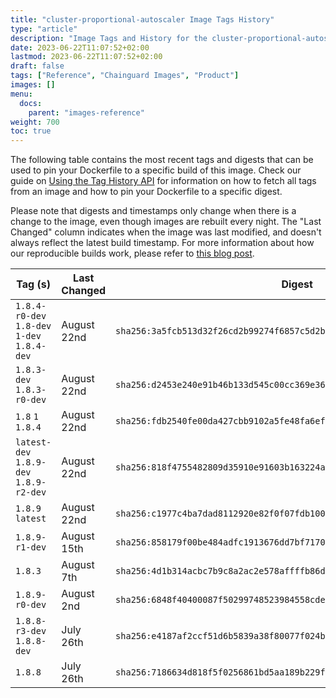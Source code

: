 ```yaml
---
title: "cluster-proportional-autoscaler Image Tags History"
type: "article"
description: "Image Tags and History for the cluster-proportional-autoscaler Chainguard Image"
date: 2023-06-22T11:07:52+02:00
lastmod: 2023-06-22T11:07:52+02:00
draft: false
tags: ["Reference", "Chainguard Images", "Product"]
images: []
menu:
  docs:
    parent: "images-reference"
weight: 700
toc: true
---
```


The following table contains the most recent tags and digests that can be used to pin your Dockerfile to a specific build of this image. Check our guide on [Using the Tag History API](/chainguard/chainguard-images/using-the-tag-history-api/) for information on how to fetch all tags from an image and how to pin your Dockerfile to a specific digest.

Please note that digests and timestamps only change when there is a change to the image, even though images are rebuilt every night. The "Last Changed" column indicates when the image was last modified, and doesn't always reflect the latest build timestamp. For more information about how our reproducible builds work, please refer to [this blog post](https://www.chainguard.dev/unchained/reproducing-chainguards-reproducible-image-builds).

| Tag (s)                                       | Last Changed | Digest                                                                    |
|-----------------------------------------------|--------------|---------------------------------------------------------------------------|
|  `1.8.4-r0-dev` `1.8-dev` `1-dev` `1.8.4-dev` | August 22nd  | `sha256:3a5fcb513d32f26cd2b99274f6857c5d2b8f3c2a8be3e6d754e4edd1bcbaefc1` |
|  `1.8.3-dev` `1.8.3-r0-dev`                   | August 22nd  | `sha256:d2453e240e91b46b133d545c00cc369e36df3c448695e4964a57e736a0d9657a` |
|  `1.8` `1` `1.8.4`                            | August 22nd  | `sha256:fdb2540fe00da427cbb9102a5fe48fa6ef3bb0ad49b86ea8091feaf09a6789a5` |
|  `latest-dev` `1.8.9-dev` `1.8.9-r2-dev`      | August 22nd  | `sha256:818f4755482809d35910e91603b163224a260e007227d0f8ed2808d9f1ba5eab` |
|  `1.8.9` `latest`                             | August 22nd  | `sha256:c1977c4ba7dad8112920e82f0f07fdb100a0c2aa6dccdf40b1563aae8fc7e5a5` |
|  `1.8.9-r1-dev`                               | August 15th  | `sha256:858179f00be484adfc1913676dd7bf71703759f76e3afeb73f595dba315b6e41` |
|  `1.8.3`                                      | August 7th   | `sha256:4d1b314acbc7b9c8a2ac2e578affffb86dd8216897704a64df6cae900d23179f` |
|  `1.8.9-r0-dev`                               | August 2nd   | `sha256:6848f40400087f50299748523984558cde2bf2d3d2d86b94640381fb5c5d0610` |
|  `1.8.8-r3-dev` `1.8.8-dev`                   | July 26th    | `sha256:e4187af2ccf51d6b5839a38f80077f024b7dca78c7f3a08758092e6133e27237` |
|  `1.8.8`                                      | July 26th    | `sha256:7186634d818f5f0256861bd5aa189b229fb47874d2ced94a120f5dc1e7e15207` |
